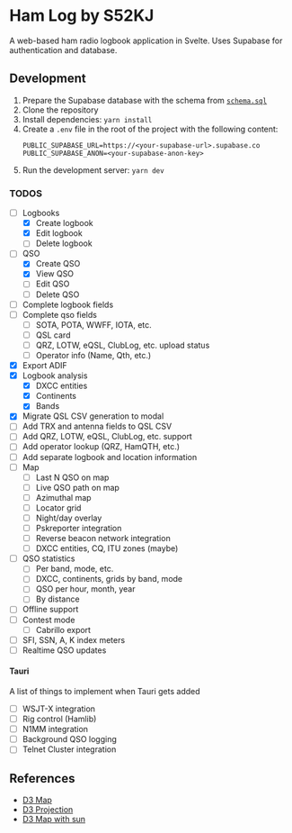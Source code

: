 # Ham Log by S52KJ

A web-based ham radio logbook application in Svelte. Uses Supabase for authentication and database.

## Development

1. Prepare the Supabase database with the schema from [`schema.sql`](supabase/schema.sql)
2. Clone the repository
3. Install dependencies: `yarn install`
4. Create a `.env` file in the root of the project with the following content:
   ```
   PUBLIC_SUPABASE_URL=https://<your-supabase-url>.supabase.co
   PUBLIC_SUPABASE_ANON=<your-supabase-anon-key>
   ```
5. Run the development server: `yarn dev`

### TODOS

- [ ] Logbooks
  - [x] Create logbook
  - [x] Edit logbook
  - [ ] Delete logbook
- [ ] QSO
  - [x] Create QSO
  - [x] View QSO
  - [ ] Edit QSO
  - [ ] Delete QSO
- [ ] Complete logbook fields
- [ ] Complete qso fields
  - [ ] SOTA, POTA, WWFF, IOTA, etc.
  - [ ] QSL card
  - [ ] QRZ, LOTW, eQSL, ClubLog, etc. upload status
  - [ ] Operator info (Name, Qth, etc.)
- [x] Export ADIF
- [x] Logbook analysis
  - [x] DXCC entities
  - [x] Continents
  - [x] Bands
- [x] Migrate QSL CSV generation to modal
- [ ] Add TRX and antenna fields to QSL CSV
- [ ] Add QRZ, LOTW, eQSL, ClubLog, etc. support
- [ ] Add operator lookup (QRZ, HamQTH, etc.)
- [ ] Add separate logbook and location information
- [ ] Map
  - [ ] Last N QSO on map
  - [ ] Live QSO path on map
  - [ ] Azimuthal map
  - [ ] Locator grid
  - [ ] Night/day overlay
  - [ ] Pskreporter integration
  - [ ] Reverse beacon network integration
  - [ ] DXCC entities, CQ, ITU zones (maybe)
- [ ] QSO statistics
  - [ ] Per band, mode, etc.
  - [ ] DXCC, continents, grids by band, mode
  - [ ] QSO per hour, month, year
  - [ ] By distance
- [ ] Offline support
- [ ] Contest mode
  - [ ] Cabrillo export
- [ ] SFI, SSN, A, K index meters
- [ ] Realtime QSO updates

#### Tauri

A list of things to implement when Tauri gets added

- [ ] WSJT-X integration
- [ ] Rig control (Hamlib)
- [ ] N1MM integration
- [ ] Background QSO logging
- [ ] Telnet Cluster integration

## References

- [D3 Map](https://d3js.org/d3-geo)
- [D3 Projection](https://d3js.org/d3-geo/projection)
- [D3 Map with sun](https://observablehq.com/@d3/solar-terminator)
